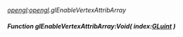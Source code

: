 _[opengl](../../modules/opengl/opengl-module.md):[opengl](../../modules/opengl/opengl-module.md).glEnableVertexAttribArray_
##### Function glEnableVertexAttribArray:Void( index:[GLuint](../../modules/opengl/opengl-gluint.md) )
